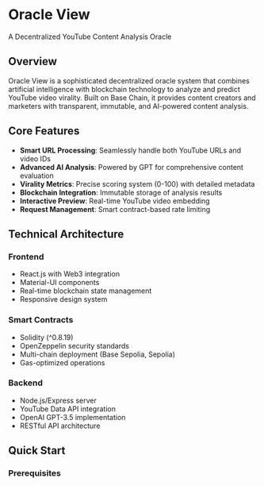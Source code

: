 # Oracle View

A Decentralized YouTube Content Analysis Oracle

## Overview

Oracle View is a sophisticated decentralized oracle system that combines artificial intelligence with blockchain technology to analyze and predict YouTube video virality. Built on Base Chain, it provides content creators and marketers with transparent, immutable, and AI-powered content analysis.

## Core Features

- **Smart URL Processing**: Seamlessly handle both YouTube URLs and video IDs
- **Advanced AI Analysis**: Powered by GPT for comprehensive content evaluation
- **Virality Metrics**: Precise scoring system (0-100) with detailed metadata
- **Blockchain Integration**: Immutable storage of analysis results
- **Interactive Preview**: Real-time YouTube video embedding
- **Request Management**: Smart contract-based rate limiting

## Technical Architecture

### Frontend
- React.js with Web3 integration
- Material-UI components
- Real-time blockchain state management
- Responsive design system

### Smart Contracts
- Solidity (^0.8.19)
- OpenZeppelin security standards
- Multi-chain deployment (Base Sepolia, Sepolia)
- Gas-optimized operations

### Backend
- Node.js/Express server
- YouTube Data API integration
- OpenAI GPT-3.5 implementation
- RESTful API architecture

## Quick Start

### Prerequisites
